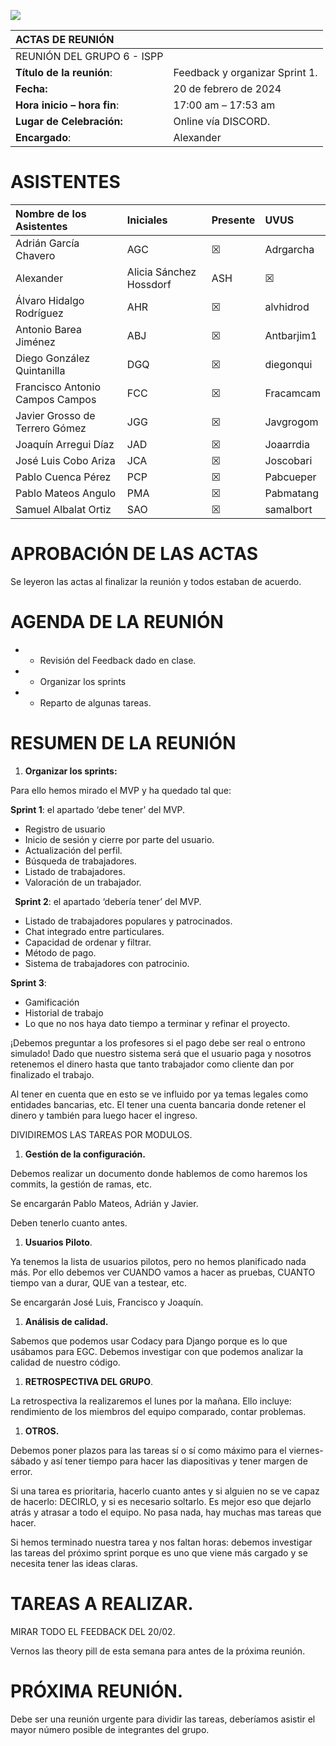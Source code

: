 ﻿![](Aspose.Words.1164d56d-6d45-4a24-9d0c-1dbdae93e1e0.001.png)

|**ACTAS DE REUNIÓN**||
| :- | :- |
|REUNIÓN DEL GRUPO 6 - ISPP||
|**Título de la reunión**:|Feedback y organizar Sprint 1.|
|**Fecha:**|20 de febrero de 2024|
|**Hora inicio – hora fin**: |17:00 am – 17:53 am |
|**Lugar de Celebración:**|Online vía DISCORD.|
|**Encargado**: |Alexander | Alicia Sánchez Hossdorf|

# **ASISTENTES**

|**Nombre de los Asistentes**|**Iniciales**|**Presente**|**UVUS**|
| :- | :- | :- | :- |
|Adrián García Chavero|AGC|☒|Adrgarcha|
|Alexander | Alicia Sánchez Hossdorf|ASH|☒|Alisanhos|
|Álvaro Hidalgo Rodríguez|AHR|☒|alvhidrod|
|Antonio Barea Jiménez|ABJ|☒|Antbarjim1|
|Diego González Quintanilla|DGQ|☒|diegonqui|
|Francisco Antonio Campos Campos|FCC|☒|Fracamcam|
|Javier Grosso de Terrero Gómez|JGG|☒|Javgrogom|
|Joaquín Arregui Díaz|JAD|☒|Joaarrdia|
|José Luis Cobo Ariza|JCA|☒|Joscobari|
|Pablo Cuenca Pérez|PCP|☒|Pabcueper|
|Pablo Mateos Angulo|PMA|☒|Pabmatang|
|Samuel Albalat Ortiz|SAO|☒|samalbort|

# **APROBACIÓN DE LAS ACTAS**
Se leyeron las actas al finalizar la reunión y todos estaban de acuerdo.


#
# **AGENDA DE LA REUNIÓN**
- - Revisión del Feedback dado en clase.
- - Organizar los sprints
- - Reparto de algunas tareas. 
# **RESUMEN DE LA REUNIÓN**
1. **Organizar los sprints:**

Para ello hemos mirado el MVP y ha quedado tal que:

**Sprint 1**: el apartado ‘debe tener’ del MVP.

- Registro de usuario
- Inicio de sesión y cierre por parte del usuario.
- Actualización del perfil.
- Búsqueda de trabajadores.
- Listado de trabajadores.
- Valoración de un trabajador.

` `**Sprint 2**: el apartado ‘debería tener’ del MVP.

- Listado de trabajadores populares y patrocinados.
- Chat integrado entre particulares. 
- Capacidad de ordenar y filtrar.
- Método de pago. 
- Sistema de trabajadores con patrocinio.

**Sprint 3**: 

- Gamificación
- Historial de trabajo
- Lo que no nos haya dato tiempo a terminar y refinar el proyecto. 

¡Debemos preguntar a los profesores si el pago debe ser real o entrono simulado! Dado que nuestro sistema será que el usuario paga y nosotros retenemos el dinero hasta que tanto trabajador como cliente dan por finalizado el trabajo. 

Al tener en cuenta que en esto se ve influido por ya temas legales como entidades bancarias, etc. El tener una cuenta bancaria donde retener el dinero y también para luego hacer el ingreso. 

DIVIDIREMOS LAS TAREAS POR MODULOS. 

1. **Gestión de la configuración.** 

Debemos realizar un documento donde hablemos de como haremos los commits, la gestión de ramas, etc. 

Se encargarán Pablo Mateos, Adrián y Javier. 

Deben tenerlo cuanto antes. 




1. **Usuarios Piloto**.

Ya tenemos la lista de usuarios pilotos, pero no hemos planificado nada más. Por ello debemos ver CUANDO vamos a hacer as pruebas, CUANTO tiempo van a durar, QUE van a testear, etc. 

Se encargarán José Luis, Francisco y Joaquín. 

1. **Análisis de calidad.**

Sabemos que podemos usar Codacy para Django porque es lo que usábamos para EGC. Debemos investigar con que podemos analizar la calidad de nuestro código. 

1. **RETROSPECTIVA DEL GRUPO**.

La retrospectiva la realizaremos el lunes por la mañana. Ello incluye: rendimiento de los miembros del equipo comparado, contar problemas. 

1. **OTROS.**

Debemos poner plazos para las tareas sí o sí como máximo para el viernes-sábado y así tener tiempo para hacer las diapositivas y tener margen de error. 

Si una tarea es prioritaria, hacerlo cuanto antes y si alguien no se ve capaz de hacerlo: DECIRLO, y si es necesario soltarlo. Es mejor eso que dejarlo atrás y atrasar a todo el equipo. No pasa nada, hay muchas mas tareas que hacer. 

Si hemos terminado nuestra tarea y nos faltan horas: debemos investigar las tareas del próximo sprint porque es uno que viene más cargado y se necesita tener las ideas claras.
# **TAREAS A REALIZAR.** 
MIRAR TODO EL FEEDBACK DEL 20/02.

Vernos las theory pill de esta semana para antes de la próxima reunión. 
# **PRÓXIMA REUNIÓN.**
Debe ser una reunión urgente para dividir las tareas, deberíamos asistir el mayor número posible de integrantes del grupo.  


